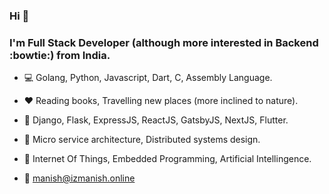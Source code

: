 ### Hi :wave:
### I'm Full Stack Developer (although more interested in Backend :bowtie:) from India.

- :computer: Golang, Python, Javascript, Dart, C, Assembly Language. 
- :hearts: Reading books, Travelling new places (more inclined to nature).
- :corn: Django, Flask, ExpressJS, ReactJS, GatsbyJS, NextJS, Flutter.
- :triangular_ruler: Micro service architecture, Distributed systems design.
- :dart: Internet Of Things, Embedded Programming, Artificial Intellingence.

- :email: manish@izmanish.online

